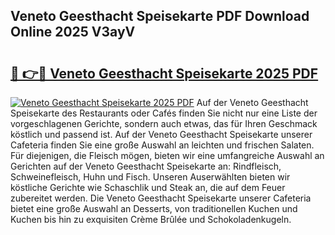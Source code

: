 ## Veneto Geesthacht Speisekarte PDF Download Online 2025 V3ayV

# <h2><a href="http://gcbmr0.nevu.top/?p=Veneto+Geesthacht+Speisekarte">🔗 👉🔴 Veneto Geesthacht Speisekarte 2025 PDF</a></h2>

[![Veneto Geesthacht Speisekarte 2025 PDF](https://i.imgur.com/dBaPXMq.png)](http://gcbmr0.nevu.top/?p=Veneto+Geesthacht+Speisekarte)
Auf der Veneto Geesthacht Speisekarte des Restaurants oder Cafés finden Sie nicht nur eine Liste der vorgeschlagenen Gerichte, sondern auch etwas, das für Ihren Geschmack köstlich und passend ist. Auf der Veneto Geesthacht Speisekarte unserer Cafeteria finden Sie eine große Auswahl an leichten und frischen Salaten. Für diejenigen, die Fleisch mögen, bieten wir eine umfangreiche Auswahl an Gerichten auf der Veneto Geesthacht Speisekarte an: Rindfleisch, Schweinefleisch, Huhn und Fisch. Unseren Auserwählten bieten wir köstliche Gerichte wie Schaschlik und Steak an, die auf dem Feuer zubereitet werden. Die Veneto Geesthacht Speisekarte unserer Cafeteria bietet eine große Auswahl an Desserts, von traditionellen Kuchen und Kuchen bis hin zu exquisiten Crème Brûlée und Schokoladenkugeln.
